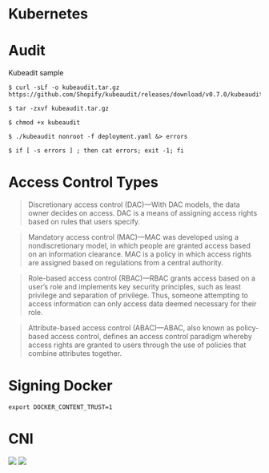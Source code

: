 # Kubernetes

# Audit
Kubeadit sample

```
$ curl -sLf -o kubeaudit.tar.gz https://github.com/Shopify/kubeaudit/releases/download/v0.7.0/kubeaudit_0.7.0_linux_amd64.tar.gz

$ tar -zxvf kubeaudit.tar.gz

$ chmod +x kubeaudit

$ ./kubeaudit nonroot -f deployment.yaml &> errors

$ if [ -s errors ] ; then cat errors; exit -1; fi
```

# Access Control Types
> Discretionary access control (DAC)—With DAC models, the data owner decides on access. DAC is a means of assigning access rights based on rules that users specify.


> Mandatory access control (MAC)—MAC was developed using a nondiscretionary model, in which people are granted access based on an information clearance. MAC is a policy in which access rights are assigned based on regulations from a central authority.


> Role-based access control (RBAC)—RBAC grants access based on a user’s role and
implements key security principles, such as least privilege and separation of privilege. Thus, someone attempting to access information can only access data deemed necessary for their role.

> Attribute-based access control (ABAC)—ABAC, also known as policy-based access control, defines an access control paradigm whereby access rights are granted to users through the use of policies that combine attributes together.

# Signing Docker
```export DOCKER_CONTENT_TRUST=1```

# CNI
<img src="CNI.png" />
<img src="k8sverbosity.png" />